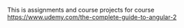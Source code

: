 This is assignments and course projects for course https://www.udemy.com/the-complete-guide-to-angular-2
